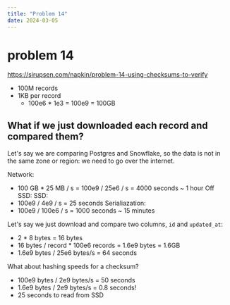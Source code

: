 ```yaml
---
title: "Problem 14"
date: 2024-03-05
---
```


# problem 14

https://sirupsen.com/napkin/problem-14-using-checksums-to-verify

* 100M records
* 1KB per record
    * 100e6 * 1e3 = 100e9 = 100GB

## What if we just downloaded each record and compared them?

Let's say we are comparing Postgres and Snowflake,
so the data is not in the same zone or region: we need to go 
over the internet. 

Network:
* 100 GB * 25 MB / s = 100e9 / 25e6 / s = 4000 seconds ~ 1 hour
Off SSD:
SSD:
* 100e9 / 4e9 / s = 25 seconds
Serialiazation:
* 100e9 / 100e6 / s = 1000 seconds ~ 15 minutes

Let's say we just download and compare two columns, 
`id` and `updated_at`:
* 2 * 8 bytes = 16 bytes
* 16 bytes / record * 100e6 records = 1.6e9 bytes = 1.6GB
* 1.6e9 bytes / 25e6 bytes/s = 64 seconds


What about hashing speeds for a checksum?
* 100e9 bytes / 2e9 bytes/s = 50 seconds
* 1.6e9 bytes / 2e9 bytes/s = 0.8 seconds!
* 25 seconds to read from SSD




